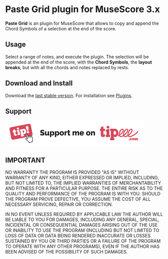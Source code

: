 
# Paste Grid plugin for MuseScore 3.x
**Paste Grid** is an plugin for MuseScore that allows to copy and append the Chord Symbols of a selection at the end of the score. 

## Usage
Select a range of notes, and execute the plugin. The selection will be appended at the end of the score, with the **Chord Symbols**, the **layout breaks**, but with all the chords and notes replaced by rests.

## Download and Install ##
Download the [last stable version](https://github.com/lgvr123/musescore-pastegrid/releases).
For installation see [Plugins](https://musescore.org/en/handbook/3/plugins).

## Support ##
[<img src="/support/Button-Tipeee.png" alt="Support me on Tipee" height="80"/>](https://fr.tipeee.com/parkingb)

## IMPORTANT
NO WARRANTY THE PROGRAM IS PROVIDED "AS IS" WITHOUT WARRANTY OF ANY KIND, EITHER EXPRESSED OR IMPLIED, INCLUDING, BUT NOT LIMITED TO, THE IMPLIED WARRANTIES OF MERCHANTABILITY AND FITNESS FOR A PARTICULAR PURPOSE. THE ENTIRE RISK AS TO THE QUALITY AND PERFORMANCE OF THE PROGRAM IS WITH YOU. SHOULD THE PROGRAM PROVE DEFECTIVE, YOU ASSUME THE COST OF ALL NECESSARY SERVICING, REPAIR OR CORRECTION.

IN NO EVENT UNLESS REQUIRED BY APPLICABLE LAW THE AUTHOR WILL BE LIABLE TO YOU FOR DAMAGES, INCLUDING ANY GENERAL, SPECIAL, INCIDENTAL OR CONSEQUENTIAL DAMAGES ARISING OUT OF THE USE OR INABILITY TO USE THE PROGRAM (INCLUDING BUT NOT LIMITED TO LOSS OF DATA OR DATA BEING RENDERED INACCURATE OR LOSSES SUSTAINED BY YOU OR THIRD PARTIES OR A FAILURE OF THE PROGRAM TO OPERATE WITH ANY OTHER PROGRAMS), EVEN IF THE AUTHOR HAS BEEN ADVISED OF THE POSSIBILITY OF SUCH DAMAGES.





